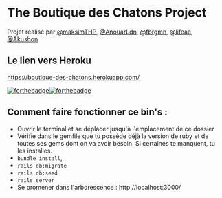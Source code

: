 # The Boutique des Chatons  Project
Projet réalisé par [@maksimTHP](https://github.com/maksimTHP), [@AnouarLdn](https://github.com/AnouarLdn), [@fbrgmn](https://github.com/fbrgmn), [@lifeae](https://github.com/lifeae/), [@Akushon](https://github.com/Akushon/)

## Le lien vers Heroku
https://boutique-des-chatons.herokuapp.com/

[![forthebadge](https://forthebadge.com/images/badges/made-with-ruby.svg)![forthebadge](http://forthebadge.com/images/badges/built-with-love.svg)](http://forthebadge.com)

## Comment faire fonctionner ce bin's :
* Ouvrir le terminal et se déplacer jusqu'à l'emplacement de ce dossier
* Vérifie dans le gemfile que tu possède déjà la version de ruby et de toutes ses gems dont on va avoir besoin. Si certaines te manquent, tu les installes.
* `bundle install`,
* `rails db:migrate`
* `rails db:seed`
* `rails server`
* Se promener dans l'arborescence : http://localhost:3000/

